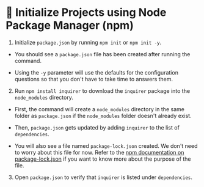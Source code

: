 # 📖 Initialize Projects using Node Package Manager (npm)

1. Initialize `package.json` by running `npm init` or `npm init -y`.
  
  * You should see a `package.json` file has been created after running the command.

  * Using the `-y` parameter will use the defaults for the configuration questions so that you don't have to take time to answers them.

2. Run `npm install inquirer` to download the `inquirer` package into the `node_modules` directory.
   
  * First, the command  will create a `node_modules` directory in the same folder as `package.json` if the `node_modules` folder doesn't already exist.

  * Then, `package.json` gets updated by adding `inquirer` to the list of `dependencies`.
  
  * You will also see a file named `package-lock.json` created. We don't need to worry about this file for now.  Refer to the [npm documentation on package-lock.json](https://docs.npmjs.com/cli/v8/configuring-npm/package-lock-json) if you want to know more about the purpose of the file.

3. Open `package.json` to verify that `inquirer` is listed under `dependencies`.

